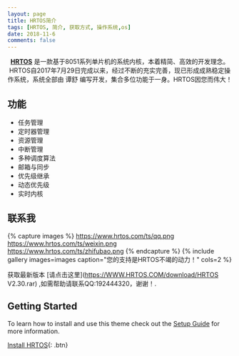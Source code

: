 ```yaml
---
layout: page
title: HRTOS简介
tags: [HRTOS, 简介, 获取方式, 操作系统,os]
date: 2018-11-6
comments: false
---
```

    
<center><a href="http://www.hrtos.com"><b>HRTOS</b></a> 是一款基于8051系列单片机的系统内核，本着精简、高效的开发理念。HRTOS自2017年7月29日完成以来，经过不断的充实完善，现已形成成熟稳定操作系统，系统全部由 谭舒 编写开发，集合多位功能于一身。HRTOS因您而伟大！</center>

## 功能
* 任务管理
* 定时器管理
* 资源管理
* 中断管理
* 多种调度算法
* 邮箱与同步
* 优先级继承
* 动态优先级
* 实时内核

## 联系我

{% capture images %}
    https://www.hrtos.com/ts/qq.png
    https://www.hrtos.com/ts/weixin.png
    https://www.hrtos.com/ts/zhifubao.png
{% endcapture %}
{% include gallery images=images caption="您的支持是HRTOS不竭的动力！" cols=2 %}

获取最新版本 [请点击这里](https://WWW.HRTOS.COM/download/HRTOS V2.30.rar) ,如需帮助请联系QQ:192444320，谢谢！.

## Getting Started

To learn how to install and use this theme check out the [Setup Guide](http://www.hrtos.com/) for more information.
      
[Install HRTOS](http://www.hrtos.com/){: .btn}
